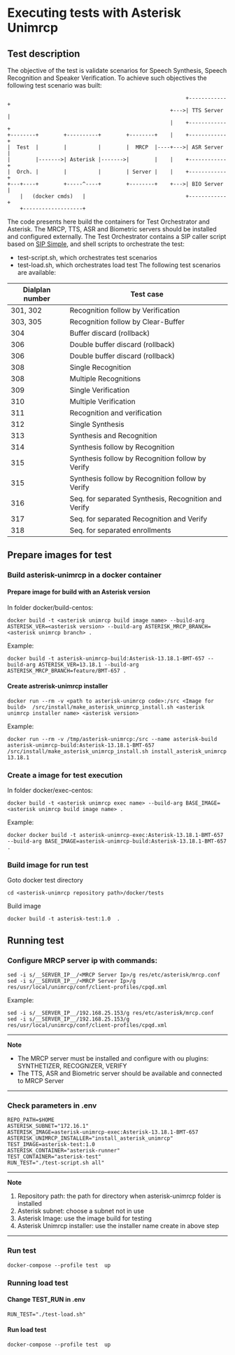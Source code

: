 

# Executing tests with Asterisk Unimrcp

## Test description

The objective of the test is validate scenarios for Speech Synthesis, Speech Recognition and Speaker Verification. To achieve such objectives the following test scenario was built:
```
                                                         +------------+
                                                    +--->| TTS Server |
                                                    |    +------------+
+--------+        +----------+        +--------+    |    +------------+
|  Test  |        |          |        |  MRCP  |----+--->| ASR Server |
|        |------->| Asterisk |------->|        |    |    +------------+
|  Orch. |        |          |        | Server |    |    +------------+
+---+----+        +-----^----+        +--------+    +--->| BIO Server |
    |   (docker cmds)   |                                +------------+
    +-------------------+
```
The code presents here build the containers for Test Orchestrator and Asterisk. The MRCP, TTS, ASR and Biometric servers should be installed and configured externally.
The Test Orchestrator contains a SIP caller script based on [SIP Simple](https://sipsimpleclient.org/), and shell scripts to orchestrate the test: 
- test-script.sh, which orchestrates test scenarios
- test-load.sh, which orchestrates load test
The following test scenarios are available:

 Dialplan number     | Test case
|--------------------|--------------------
|301, 302            | Recognition follow by Verification
|303, 305            | Recognition follow by Clear-Buffer
|304                 | Buffer discard (rollback)
|306                 | Double buffer discard (rollback)
|306                 | Double buffer discard (rollback)
|308                 | Single Recognition
|308                 | Multiple Recognitions
|309                 | Single Verification
|310                 | Multiple Verification
|311                 | Recognition and verification
|312                 | Single Synthesis
|313                 | Synthesis and Recognition
|314                 | Synthesis follow by Recognition
|315                 | Synthesis follow by Recognition follow by Verify
|315                 | Synthesis follow by Recognition follow by Verify
|316                 | Seq. for separated Synthesis, Recognition and Verify
|317                 | Seq. for separated Recognition and Verify
|318                 | Seq. for separated enrollments

## Prepare images for test

### Build asterisk-unimrcp in a docker container

#### Prepare image for build with an Asterisk version
In folder docker/build-centos:
```
docker build -t <asterisk unimrcp build image name> --build-arg ASTERISK_VER=<asterisk version> --build-arg ASTERISK_MRCP_BRANCH=<asterisk unimrcp branch> .
```
Example:
```
docker build -t asterisk-unimrcp-build:Asterisk-13.18.1-BMT-657 --build-arg ASTERISK_VER=13.18.1 --build-arg ASTERISK_MRCP_BRANCH=feature/BMT-657 .
```
#### Create astrerisk-unimrcp installer
```
docker run --rm -v <path to asterisk-unimrcp code>:/src <Image for build>  /src/install/make_asterisk_unimrcp_install.sh <asterisk unimrcp installer name> <asterisk version>
```
Example:
```
docker run --rm -v /tmp/asterisk-unimrcp:/src --name asterisk-build asterisk-unimrcp-build:Asterisk-13.18.1-BMT-657 /src/install/make_asterisk_unimrcp_install.sh install_asterisk_unimrcp 13.18.1
```
### Create a image for test execution
In folder docker/exec-centos:
```
docker build -t <asterisk unimrcp exec name> --build-arg BASE_IMAGE=<asterisk unimrcp build image name> .
```
Example:
```
docker docker build -t asterisk-unimrcp-exec:Asterisk-13.18.1-BMT-657 --build-arg BASE_IMAGE=asterisk-unimrcp-build:Asterisk-13.18.1-BMT-657 .
```
### Build image for run test

 Goto docker test directory

```
cd <asterisk-unimrcp repository path>/docker/tests
```
Build image
```
docker build -t asterisk-test:1.0  .
```
## Running test

### Configure MRCP server ip with commands:
```
sed -i s/__SERVER_IP__/<MRCP Server Ip>/g res/etc/asterisk/mrcp.conf
sed -i s/__SERVER_IP__/<MRCP Server Ip>/g res/usr/local/unimrcp/conf/client-profiles/cpqd.xml
```
Example:
```
sed -i s/__SERVER_IP__/192.168.25.153/g res/etc/asterisk/mrcp.conf
sed -i s/__SERVER_IP__/192.168.25.153/g res/usr/local/unimrcp/conf/client-profiles/cpqd.xml
```
---

**Note**
- The MRCP server must be installed and configure with ou plugins: SYNTHETIZER, RECOGNIZER, VERIFY
- The TTS, ASR and Biometric server should be available and connected to MRCP Server
---

### Check parameters in .env
```
REPO_PATH=$HOME
ASTERISK_SUBNET="172.16.1"
ASTERISK_IMAGE=asterisk-unimrcp-exec:Asterisk-13.18.1-BMT-657
ASTERISK_UNIMRCP_INSTALLER="install_asterisk_unimrcp"
TEST_IMAGE=asterisk-test:1.0
ASTERISK_CONTAINER="asterisk-runner"
TEST_CONTAINER="asterisk-test"
RUN_TEST="./test-script.sh all"
```
---
**Note**
1. Repository path: the path for directory when asterisk-unimrcp folder is installed
2. Asterisk subnet: choose a subnet not in use
3. Asterisk Image: use the image build for testing
4. Asterisk Unimrcp installer: use the installer name create in above step
---
### Run test
```
docker-compose --profile test  up
```
### Running load test

#### Change TEST_RUN in .env
```
RUN_TEST="./test-load.sh"
```
#### Run load test
```
docker-compose --profile test  up
```
